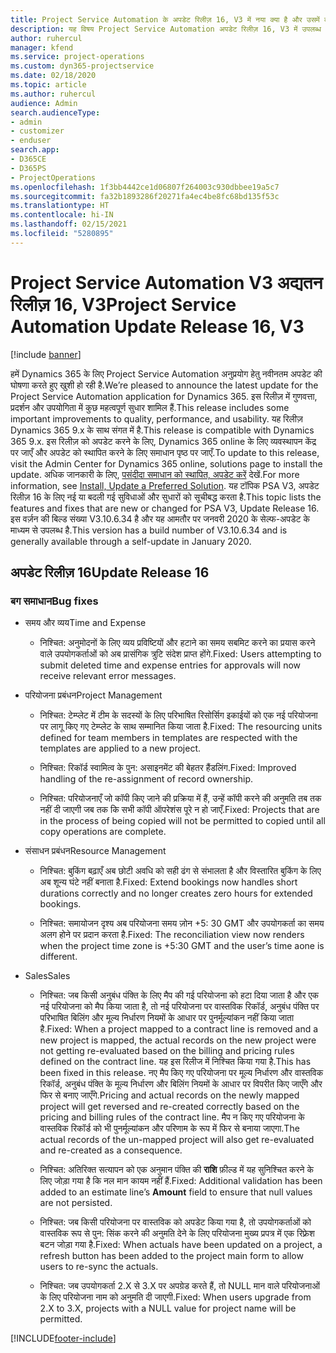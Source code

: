 ```yaml
---
title: Project Service Automation के अपडेट रिलीज़ 16, V3 में नया क्या है और उसमें क्या परिवर्तन हुआ है
description: यह विषय Project Service Automation अपडेट रिलीज़ 16, V3 में उपलब्ध सुविधाओं और सुधारों को सूचीबद्ध करता है.
author: ruhercul
manager: kfend
ms.service: project-operations
ms.custom: dyn365-projectservice
ms.date: 02/18/2020
ms.topic: article
ms.author: ruhercul
audience: Admin
search.audienceType:
- admin
- customizer
- enduser
search.app:
- D365CE
- D365PS
- ProjectOperations
ms.openlocfilehash: 1f3bb4442ce1d06807f264003c930dbbee19a5c7
ms.sourcegitcommit: fa32b1893286f20271fa4ec4be8fc68bd135f53c
ms.translationtype: HT
ms.contentlocale: hi-IN
ms.lasthandoff: 02/15/2021
ms.locfileid: "5280895"
---
```

# <a name="project-service-automation-update-release-16-v3"></a><span data-ttu-id="ec942-103">Project Service Automation V3 अद्यतन रिलीज़ 16, V3</span><span class="sxs-lookup"><span data-stu-id="ec942-103">Project Service Automation Update Release 16, V3</span></span>

[!include [banner](../includes/psa-now-project-operations.md)]

<span data-ttu-id="ec942-104">हमें Dynamics 365 के लिए Project Service Automation अनुप्रयोग हेतु नवीनतम अपडेट की घोषणा करते हुए खुशी हो रही है.</span><span class="sxs-lookup"><span data-stu-id="ec942-104">We’re pleased to announce the latest update for the Project Service Automation application for Dynamics 365.</span></span> <span data-ttu-id="ec942-105">इस रिलीज़ में गुणवत्ता, प्रदर्शन और उपयोगिता में कुछ महत्वपूर्ण सुधार शामिल हैं.</span><span class="sxs-lookup"><span data-stu-id="ec942-105">This release includes some important improvements to quality, performance, and usability.</span></span>  <span data-ttu-id="ec942-106">यह रिलीज़ Dynamics 365 9.x के साथ संगत में है.</span><span class="sxs-lookup"><span data-stu-id="ec942-106">This release is compatible with Dynamics 365 9.x.</span></span> <span data-ttu-id="ec942-107">इस रिलीज़ को अपडेट करने के लिए, Dynamics 365 online के लिए व्यवस्थापन केंद्र पर जाएँ और अपडेट को स्थापित करने के लिए समाधान पृष्ठ पर जाएँ.</span><span class="sxs-lookup"><span data-stu-id="ec942-107">To update to this release, visit the Admin Center for Dynamics 365 online, solutions page to install the update.</span></span> <span data-ttu-id="ec942-108">अधिक जानकारी के लिए, [पसंदीदा समाधान को स्थापित, अपडेट करें](https://docs.microsoft.com/dynamics365/project-service/upgrade-psa-home-page) देखें.</span><span class="sxs-lookup"><span data-stu-id="ec942-108">For more information, see [Install, Update a Preferred Solution](https://docs.microsoft.com/dynamics365/project-service/upgrade-psa-home-page).</span></span>
<span data-ttu-id="ec942-109">यह टॉपिक PSA V3, अपडेट रिलीज़ 16 के लिए नई या बदली गई सुविधाओं और सुधारों को सूचीबद्ध करता है.</span><span class="sxs-lookup"><span data-stu-id="ec942-109">This topic lists the features and fixes that are new or changed for PSA V3, Update Release 16.</span></span> <span data-ttu-id="ec942-110">इस वर्ज़न की बिल्ड संख्या V3.10.6.34 है और यह आमतौर पर जनवरी 2020 के सेल्फ-अपडेट के माध्यम से उपलब्ध है.</span><span class="sxs-lookup"><span data-stu-id="ec942-110">This version has a build number of V3.10.6.34 and is generally available through a self-update in January 2020.</span></span>


## <a name="update-release-16"></a><span data-ttu-id="ec942-111">अपडेट रिलीज़ 16</span><span class="sxs-lookup"><span data-stu-id="ec942-111">Update Release 16</span></span>

### <a name="bug-fixes"></a><span data-ttu-id="ec942-112">बग समाधान</span><span class="sxs-lookup"><span data-stu-id="ec942-112">Bug fixes</span></span>

-   <span data-ttu-id="ec942-113">समय और व्यय</span><span class="sxs-lookup"><span data-stu-id="ec942-113">Time and Expense</span></span>

    -   <span data-ttu-id="ec942-114">निश्चित: अनुमोदनों के लिए व्यय प्रविष्टियों और हटाने का समय सबमिट करने का प्रयास करने वाले उपयोगकर्ताओं को अब प्रासंगिक त्रुटि संदेश प्राप्त होंगे.</span><span class="sxs-lookup"><span data-stu-id="ec942-114">Fixed: Users attempting to submit deleted time and expense entries for approvals will now receive relevant error messages.</span></span>

-   <span data-ttu-id="ec942-115">परियोजना प्रबंधन</span><span class="sxs-lookup"><span data-stu-id="ec942-115">Project Management</span></span>

    -   <span data-ttu-id="ec942-116">निश्चित: टेम्प्लेट में टीम के सदस्यों के लिए परिभाषित रिसोर्सिग इकाईयों को एक नई परियोजना पर लागू किए गए टेम्प्लेट के साथ सम्मानित किया जाता है.</span><span class="sxs-lookup"><span data-stu-id="ec942-116">Fixed: The resourcing units defined for team members in templates are respected with the templates are applied to a new project.</span></span>

    -   <span data-ttu-id="ec942-117">निश्चित: रिकॉर्ड स्वामित्व के पुन: असाइनमेंट की बेहतर हैंडलिंग.</span><span class="sxs-lookup"><span data-stu-id="ec942-117">Fixed: Improved handling of the re-assignment of record ownership.</span></span>

    -   <span data-ttu-id="ec942-118">निश्चित: परियोजनाएँ जो कॉपी किए जाने की प्रक्रिया में हैं, उन्हें कॉपी करने की अनुमति तब तक नहीं दी जाएगी जब तक कि सभी कॉपी ऑपरेशंस पूरे न हो जाएँ.</span><span class="sxs-lookup"><span data-stu-id="ec942-118">Fixed: Projects that are in the process of being copied will not be permitted to copied until all copy operations are complete.</span></span>

-   <span data-ttu-id="ec942-119">संसाधन प्रबंधन</span><span class="sxs-lookup"><span data-stu-id="ec942-119">Resource Management</span></span>

    -   <span data-ttu-id="ec942-120">निश्चित: बुकिंग बढ़ाएँ अब छोटी अवधि को सही ढंग से संभालता है और विस्तारित बुकिंग के लिए अब शून्य घंटे नहीं बनाता है.</span><span class="sxs-lookup"><span data-stu-id="ec942-120">Fixed: Extend bookings now handles short durations correctly and no longer creates zero hours for extended bookings.</span></span>

    -   <span data-ttu-id="ec942-121">निश्चित: समायोजन दृश्य अब परियोजना समय ज़ोन +5: 30 GMT और उपयोगकर्ता का समय अलग होने पर प्रदान करता है.</span><span class="sxs-lookup"><span data-stu-id="ec942-121">Fixed: The reconciliation view now renders when the project time zone is +5:30 GMT and the user’s time aone is different.</span></span>

-   <span data-ttu-id="ec942-122">Sales</span><span class="sxs-lookup"><span data-stu-id="ec942-122">Sales</span></span>

    -   <span data-ttu-id="ec942-123">निश्चित: जब किसी अनुबंध पंक्ति के लिए मैप की गई परियोजना को हटा दिया जाता है और एक नई परियोजना को मैप किया जाता है, तो नई परियोजना पर वास्तविक रिकॉर्ड, अनुबंध पंक्ति पर परिभाषित बिलिंग और मूल्य निर्धारण नियमों के आधार पर पुनर्मूल्यांकन नहीं किया जाता है.</span><span class="sxs-lookup"><span data-stu-id="ec942-123">Fixed: When a project mapped to a contract line is removed and a new project is mapped, the actual records on the new project were not getting re-evaluated based on the billing and pricing rules defined on the contract line.</span></span> <span data-ttu-id="ec942-124">यह इस रिलीज में निश्चित किया गया है.</span><span class="sxs-lookup"><span data-stu-id="ec942-124">This has been fixed in this release.</span></span> <span data-ttu-id="ec942-125">नए मैप किए गए परियोजना पर मूल्य निर्धारण और वास्तविक रिकॉर्ड, अनुबंध पंक्ति के मूल्य निर्धारण और बिलिंग नियमों के आधार पर विपरीत किए जाएँगे और फिर से बनाए जाएँगे.</span><span class="sxs-lookup"><span data-stu-id="ec942-125">Pricing and actual records on the newly mapped project will get reversed and re-created correctly based on the pricing and billing rules of the contract line.</span></span> <span data-ttu-id="ec942-126">मैप न किए गए परियोजना के वास्तविक रिकॉर्ड को भी पुनर्मूल्यांकन और परिणाम के रूप में फिर से बनाया जाएगा.</span><span class="sxs-lookup"><span data-stu-id="ec942-126">The actual records of the un-mapped project will also get re-evaluated and re-created as a consequence.</span></span>

    -   <span data-ttu-id="ec942-127">निश्चित: अतिरिक्त सत्यापन को एक अनुमान पंक्ति की **राशि** फ़ील्ड में यह सुनिश्चित करने के लिए जोड़ा गया है कि नल मान कायम नहीं हैं.</span><span class="sxs-lookup"><span data-stu-id="ec942-127">Fixed: Additional validation has been added to an estimate line’s **Amount** field to ensure that null values are not persisted.</span></span>

    -   <span data-ttu-id="ec942-128">निश्चित: जब किसी परियोजना पर वास्तविक को अपडेट किया गया है, तो उपयोगकर्ताओं को वास्तविक रूप से पुन: सिंक करने की अनुमति देने के लिए परियोजना मुख्य प्रपत्र में एक रिफ़्रेश बटन जोड़ा गया है.</span><span class="sxs-lookup"><span data-stu-id="ec942-128">Fixed: When actuals have been updated on a project, a refresh button has been added to the project main form to allow users to re-sync the actuals.</span></span>

    -   <span data-ttu-id="ec942-129">निश्चित: जब उपयोगकर्ता 2.X से 3.X पर अपग्रेड करते हैं, तो NULL मान वाले परियोजनाओं के लिए परियोजना नाम को अनुमति दी जाएगी.</span><span class="sxs-lookup"><span data-stu-id="ec942-129">Fixed: When users upgrade from 2.X to 3.X, projects with a NULL value for project name will be permitted.</span></span>



[!INCLUDE[footer-include](../includes/footer-banner.md)]